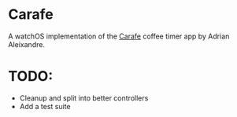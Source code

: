 # Carafe

A watchOS implementation of the [Carafe](https://github.com/vynlar/coffee-re-frame) coffee timer app by Adrian Aleixandre. 

# TODO:
- Cleanup and split into better controllers
- Add a test suite
